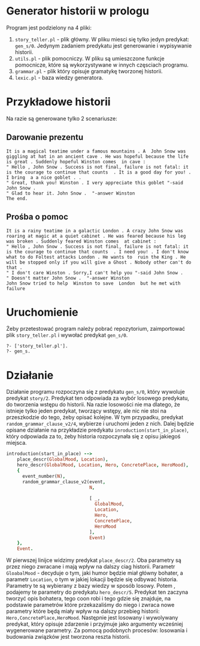 # Generator historii w prologu
Program jest podzielony na 4 pliki:

1. `story_teller.pl` - plik główny. W pliku miesci się tylko jedyn predykat: `gen_s/0`. Jedynym zadaniem predykatu jest generowanie i wypisywanie historii. 
2. `utils.pl` - plik pomocniczy. W pliku są umieszczone funkcje pomocnicze, które są wykorzystywane w innych częsciach programu.
3. `grammar.pl` - plik który opisuje gramatykę tworzonej historii.
4. `lexic.pl` - baza wiedzy generatora.
# Przykładowe historii
Na razie są generowane tylko 2 scenariusze:
## Darowanie prezentu
```
It is a magical teatime under a famous mountains . A  John Snow was giggling at hat in an ancient cave . He was hopeful because the life is great . Suddenly hopeful Winston comes  in cave : 
" Hello , John Snow . Success is not final, failure is not fatal: it is the courage to continue that counts  . It is a good day for you! . I bring  a a nice goblet . . 
" Great, thank you! Winston . I very appreciate this goblet "-said John Snow . 
" Glad to hear it. John Snow .  "-answer Winston 
The end.
```
## Prośba o pomoc
```
It is a rainy teatime in a galactic London . A crazy John Snow was roaring at magic at a quiet cabinet . He was feared because his leg was broken . Suddenly feared Winston comes  at cabinet : 
" Hello , John Snow . Success is not final, failure is not fatal: it is the courage to continue that counts  . I need you! . I don't know what to do Foltest attacks London . He wants to  ruin the King . He will be stopped only if you will give a Ghost . Nobody other can't do that . 
" I don't care Winston . Sorry,I can't help you "-said John Snow . 
" Doesn't matter John Snow .  "-answer Winston 
John Snow tried to help  Winston to save  London  but he met with failure 
```
# Uruchomienie
Żeby przetestować program należy pobrać repozytorium, zaimportować plik `story_teller.pl` i wywołać predykat `gen_s/0`.
```
?- ['story_teller.pl'].
?- gen_s.
```

# Działanie
Działanie programu rozpoczyna się z predykatu `gen_s/0`, który wywoluje predykat `story/2`. Predykat ten odpowiada za wybór losowego predykatu, do tworzenia wstępu do historii. Na razie losowości nie ma dlatego, że istnieje tylko jeden predykat, tworzący wstępy, ale nic nie stoi na przeszkodzie do tego, żeby opisać kolejne. W tym przypadku, predykat  `random_grammar_clause_v2/4`, wybierze i uruchomi jeden z nich. Dalej będzie opisane działanie na przykładzie predykatu `inroduction(start_in_place)`, który odpowiada za to, żeby historia rozpoczynała się z opisu jakiegoś miejsca.
```prolog
introduction(start_in_place) -->
    place_descr(GlobalMood, Location),
    hero_descr(GlobalMood, Location, Hero, ConcretePlace, HeroMood),
    {
      event_number(N),
      random_grammar_clause_v2(event,
                               N,
                               
                               [ _,
                                 GlobalMood,
                                 Location,
                                 Hero,
                                 ConcretePlace,
                                 HeroMood
                               ],
                               Event)
	},
	Event.		
```
W pierwszej linijce widzimy predykat `place_descr/2`. Oba parametry są przez niego zwracane i mają wpływ na dalszy ciag historii. Parametr `GloabalMood` - decyduje o tym, jaki humor będzie miał główny bohater, a parametr `Location`, o tym w jakiej lokacji będzie się odbywać historia. Parametry te są wybierany z bazy wiedzy w sposób losowy. 
Potem , podajemy te parametry do predykatu `hero_descr/5`. Predykat ten zaczyna tworzyć opis bohatera, tego coon robi i tego gdzie się znajduje, na podstawie parametrów które przekazaliśmy do niego i zwraca nowe parametry które będą miały wpływ na dalszy przebieg historii: `Hero,ConcretePlace,HeroMood`.
Następnie jest losowany i wywolywany predykat, który opisuje zdarzenie i przyjmuje jako argumenty wcześniej wygenerowane parametry. Za pomocą podobnych procesów: losowania i budowania związków jest tworzona reszta historii. 

